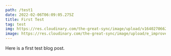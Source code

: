 ```yaml
---
path: /test1
date: 2022-02-06T06:09:05.275Z
title: First Test
tag: test
img: https://res.cloudinary.com/the-great-sync/image/upload/v1640270662/1000_mo52qb.jpg
image: https://res.cloudinary.com/the-great-sync/image/upload/e_improve,w_300,h_600,c_thumb,g_auto/v1644335105/Screenshot_2022-02-01_at_17.06.42_fde8wv.png
---
```

Here is a first test blog post.

![]()